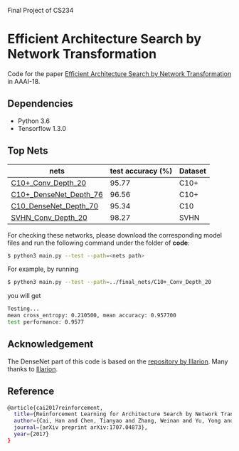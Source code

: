 Final Project of CS234

# Efficient Architecture Search by Network Transformation

Code for the paper [Efficient Architecture Search by Network Transformation](https://arxiv.org/abs/1707.04873) in AAAI-18. 

## Dependencies

* Python 3.6 
* Tensorflow 1.3.0

## Top Nets

| nets               | test accuracy (%)       | Dataset  |
| ----------------------- | ------------- | ----- |
| [C10+_Conv_Depth_20](https://drive.google.com/open?id=1BaSHPXSTxKO5avmtzJGwinLUkSPbwJYf)     | 95.77 | C10+ |
| [C10+_DenseNet_Depth_76](https://drive.google.com/open?id=1zXTB_DmS7i9HiDAxmzrBLmwjmZmfXI2n)     | 96.56 | C10+ |
| [C10_DenseNet_Depth_70](https://drive.google.com/open?id=1T0UMowk6lN9GzDmWcjwMG6lmbh9rogXx)     | 95.34 | C10 |
| [SVHN_Conv_Depth_20](https://drive.google.com/open?id=14CoT52n6Q-dOXSHQPGNGlIh_0SjXE6q7)    | 98.27 | SVHN |

For checking these networks, please download the corresponding model files and run the following command under the folder of **code**:
```bash
$ python3 main.py --test --path=<nets path>
```

For example, by running
```bash
$ python3 main.py --test --path=../final_nets/C10+_Conv_Depth_20
```
you will get
```bash
Testing...
mean cross_entropy: 0.210500, mean accuracy: 0.957700
test performance: 0.9577
```

## Acknowledgement
The DenseNet part of this code is based on the [repository by Illarion](https://github.com/ikhlestov/vision_networks). Many thanks to [Illarion](https://github.com/ikhlestov). 

## Reference
```bash
@article{cai2017reinforcement,
  title={Reinforcement Learning for Architecture Search by Network Transformation},
  author={Cai, Han and Chen, Tianyao and Zhang, Weinan and Yu, Yong and Wang, Jun},
  journal={arXiv preprint arXiv:1707.04873},
  year={2017}
}
```
